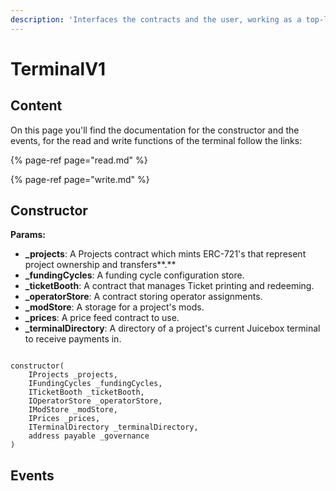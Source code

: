 ```yaml
---
description: 'Interfaces the contracts and the user, working as a top-level contract.'
---
```


# TerminalV1

## Content

On this page you'll find the documentation for the constructor and the events, for the read and write functions of the terminal follow the links:

{% page-ref page="read.md" %}

{% page-ref page="write.md" %}

## Constructor

**Params:**

*   **\_projects**: A Projects contract which mints ERC-721's that represent project ownership and transfers**.** 
*   **\_fundingCycles**: A funding cycle configuration store.
*   **\_ticketBooth**: A contract that manages Ticket printing and redeeming.
*   **\_operatorStore**: A contract storing operator assignments.
*   **\_modStore**: A storage for a project's mods.
*   **\_prices**: A price feed contract to use.
*   **\_terminalDirectory**: A directory of a project's current Juicebox terminal to receive payments in.

```text

constructor(
    IProjects _projects,
    IFundingCycles _fundingCycles,
    ITicketBooth _ticketBooth,
    IOperatorStore _operatorStore,
    IModStore _modStore,
    IPrices _prices,
    ITerminalDirectory _terminalDirectory,
    address payable _governance
)
```

## Events



